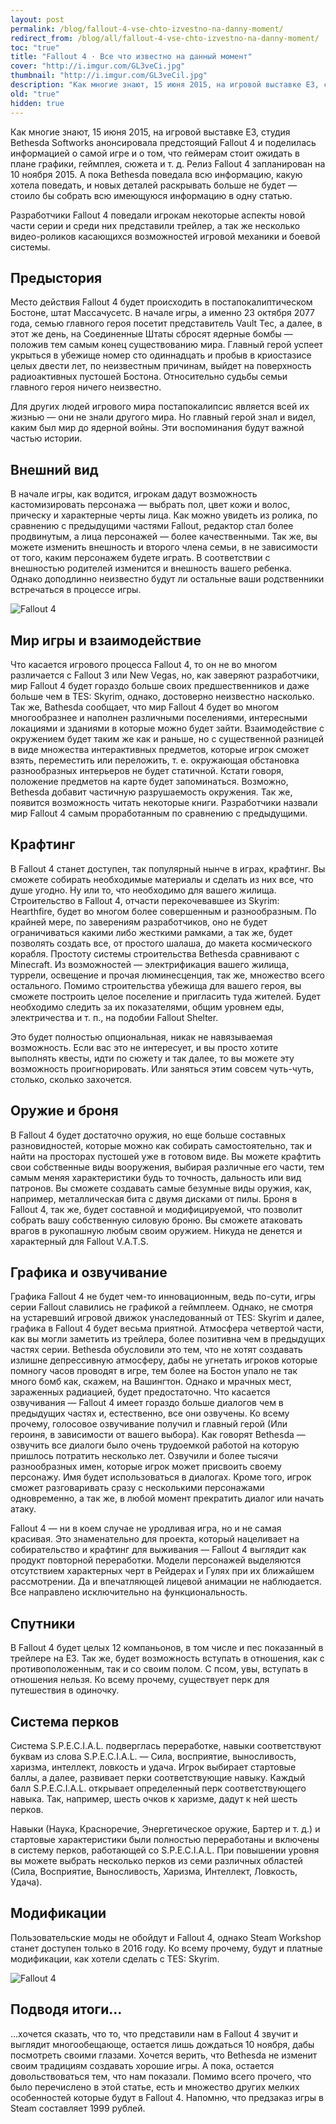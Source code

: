 ```yaml
---
layout: post
permalink: /blog/fallout-4-vse-chto-izvestno-na-danny-moment/
redirect_from: /blog/all/fallout-4-vse-chto-izvestno-na-danny-moment/
toc: "true"
title: "Fallout 4 · Все что известно на данный момент"
cover: "http://i.imgur.com/GL3veCi.jpg"
thumbnail: "http://i.imgur.com/GL3veCil.jpg"
description: "Как многие знают, 15 июня 2015, на игровой выставке Е3, студия Bethesda Softworks анонсировала предстоящий Fallout 4 и поделилась информацией о самой игре и о том, что геймерам стоит ожидать в плане графики, геймплея, сюжета и т. д. Релиз Fallout 4 запланирован на 10 ноября 2015. А пока Bethesda поведала всю информацию, какую хотела поведать, и новых деталей раскрывать больше не будет — стоило бы собрать всю имеющуюся информацию в одну статью."
old: "true"
hidden: true
---
```


Как многие знают, 15 июня 2015, на игровой выставке Е3, студия Bethesda Softworks анонсировала предстоящий Fallout 4 и поделилась информацией о самой игре и о том, что геймерам стоит ожидать в плане графики, геймплея, сюжета и т. д. Релиз Fallout 4 запланирован на 10 ноября 2015. А пока Bethesda поведала всю информацию, какую хотела поведать, и новых деталей раскрывать больше не будет — стоило бы собрать всю имеющуюся информацию в одну статью.

Разработчики Fallout 4 поведали игрокам некоторые аспекты новой части серии и среди них представили трейлер, а так же несколько видео-роликов касающихся возможностей игровой механики и боевой системы.

<div full>
	<div class="youtube" id="GE2BkLqMef4"></div>
</div>

## Предыстория

<p main>Место действия Fallout 4 будет происходить в постапокалиптическом Бостоне, штат Массачусетс. В начале игры, а именно 23 октября 2077 года, семью главного героя посетит представитель Vault Tec, а далее, в этот же день, на Соединенные Штаты сбросят ядерные бомбы — положив тем самым конец существованию мира. Главный герой успеет укрыться в убежище номер сто одиннадцать и пробыв в криостазисе целых двести лет, по неизвестным причинам, выйдет на поверхность радиоактивных пустошей Бостона. Относительно судьбы семьи главного героя ничего неизвестно.</p>

<p aside>Для других людей игрового мира постапокалипсис является всей их жизнью — они не знали другого мира. Но главный герой знал и видел, каким был мир до ядерной войны. Эти воспоминания будут важной частью истории.</p>

## Внешний вид

В начале игры, как водится, игрокам дадут возможность кастомизировать персонажа — выбрать пол, цвет кожи и волос, прическу и характерные черты лица. Как можно увидеть из ролика, по сравнению с предыдущими частями Fallout, редактор стал более продвинутым, а лица персонажей — более качественными. Так же, вы можете изменить внешность и второго члена семьи, в не зависимости от того, каким персонажем будете играть. В соответствии с внешностью родителей изменится и внешность вашего ребенка. Однако доподлинно неизвестно будут ли остальные ваши родственники встречаться в процессе игры.

![Fallout 4](http://i.imgur.com/os7Q9MI.jpg)

## Мир игры и взаимодействие

Что касается игрового процесса Fallout 4, то он не во многом различается с Fallout 3 или New Vegas, но, как заверяют разработчики, мир Fallout 4 будет гораздо больше своих предшественников и даже больше чем в TES: Skyrim, однако, достоверно неизвестно насколько. Так же, Bathesda сообщает, что мир Fallout 4 будет во многом многообразнее и наполнен различными поселениями, интересными локациями и зданиями в которые можно будет зайти. Взаимодействие с окружением будет таким же как и раньше, но с существенной разницей в виде множества интерактивных предметов, которые игрок сможет взять, переместить или переложить, т. е. окружающая обстановка разнообразных интерьеров не будет статичной. Кстати говоря, положение предметов на карте будет запоминаться. Возможно, Bethesda добавит частичную разрушаемость окружения. Так же, появится возможность читать некоторые книги. Разработчики назвали мир Fallout 4 самым проработанным по сравнению с предыдущими.

<div class="youtube" id="GrX-QT19Ro0"></div>

## Крафтинг

<p main>В Fallout 4 станет доступен, так популярный нынче в играх, крафтинг. Вы сможете собирать необходимые материалы и сделать из них все, что душе угодно. Ну или то, что необходимо для вашего жилища. Строительство в Fallout 4, отчасти перекочевавшее из Skyrim: Hearthfire, будет во многом более совершенным и разнообразным. По крайней мере, по заверениям разработчиков, оно не будет ограничиваться какими либо жесткими рамками, а так же, будет позволять создать все, от простого шалаша, до макета космического корабля. Простоту системы строительства Bethesda сравнивают с Minecraft. Из возможностей — электрификация вашего жилища, туррели, освещение и прочая люминесценция, так же, множество всего остального. Помимо строительства убежища для вашего героя, вы сможете построить целое поселение и пригласить туда жителей. Будет необходимо следить за их показателями, общим уровнем еды, электричества и т. п., на подобии Fallout Shelter.</p>

<p aside>Это будет полностью опциональная, никак не навязываемая возможность. Если вас это не интересует, и вы просто хотите выполнять квесты, идти по сюжету и так далее, то вы можете эту возможность проигнорировать. Или заняться этим совсем чуть-чуть, столько, сколько захочется.</p>

<div class="youtube" id="xewYbWYpgTw"></div>

## Оружие и броня

В Fallout 4 будет достаточно оружия, но еще больше составных разновидностей, которые можно как собирать самостоятельно, так и найти на просторах пустошей уже в готовом виде. Вы можете крафтить свои собственные виды вооружения, выбирая различные его части, тем самым меняя характеристики будь то точность, дальность или вид патронов. Вы сможете создавать самые безумные виды оружия, как, например, металлическая бита с двумя дисками от пилы. Броня в Fallout 4, так же, будет составной и модифицируемой, что позволит собрать вашу собственную силовую броню. Вы сможете атаковать врагов в рукопашную любым своим оружием. Никуда не денется и характерный для Fallout V.A.T.S.

<div class="youtube" id="f-D8KDx2_eQ"></div>

## Графика и озвучивание

<p main>Графика Fallout 4 не будет чем-то инновационным, ведь по-сути, игры серии Fallout славились не графикой а геймплеем. Однако, не смотря на устаревший игровой движок унаследованный от TES: Skyrim и далее, графика в Fallout 4 будет весьма приятной. Атмосфера четвертой части, как вы могли заметить из трейлера, более позитивна чем в предыдущих частях серии. Bethesda обусловили это тем, что не хотят создавать излишне депрессивную атмосферу, дабы не угнетать игроков которые помногу часов проводят в игре, тем более на Бостон упало не так много бомб как, скажем, на Вашингтон. Однако и мрачных мест, зараженных радиацией, будет предостаточно. Что касается озвучивания — Fallout 4 имеет гораздо больше диалогов чем в предыдущих частях и, естественно, все они озвучены. Ко всему прочему, голосовое озвучивание получил и главный герой (Или героиня, в зависимости от вашего выбора). Как говорят Bethesda — озвучить все диалоги было очень трудоемкой работой на которую пришлось потратить несколько лет. Озвучили и более тысячи разнообразных имен, которые игрок может присвоить своему персонажу. Имя будет использоваться в диалогах. Кроме того, игрок сможет разговаривать сразу с несколькими персонажами одновременно, а так же, в любой момент прекратить диалог или начать атаку.</p>

<p aside>Fallout 4 — ни в коем случае не уродливая игра, но и не самая красивая. Это знаменательно для проекта, который нацеливает на собирательство и крафтинг для выживания — Fallout 4 выглядит как продукт повторной переработки. Модели персонажей выделяются отсутствием характерных черт в Рейдерах и Гулях при их ближайшем рассмотрении. Да и впечатляющей лицевой анимации не наблюдается. Все направлено исключительно на функциональность.</p>

<div class="youtube" id="xpm9qGDBEA8"></div>

## Спутники

В Fallout 4 будет целых 12 компаньонов, в том числе и пес показанный в трейлере на Е3. Так же, будет возможность вступать в отношения, как с противоположенным, так и со своим полом. С псом, увы, вступать в отношения нельзя. Ко всему прочему, существует перк для путешествия в одиночку.

## Система перков

<p main>Система S.P.E.C.I.A.L. подверглась переработке, навыки соответствуют буквам из слова S.P.E.C.I.A.L. — Сила, восприятие, выносливость, харизма, интеллект, ловкость и удача. Игрок выбирает стартовые баллы, а далее, развивает перки соответствующие навыку. Каждый балл S.P.E.C.I.A.L. открывает определенный перк соответствующего навыка. Так, например, шесть очков к харизме, дадут к ней шесть перков.</p>

<p aside>Навыки (Наука, Красноречие, Энергетическое оружие, Бартер и т. д.) и стартовые характеристики были полностью переработаны и включены в систему перков, работающей со S.P.E.C.I.A.L. При повышении уровня вы можете выбрать несколько перков из семи различных областей (Сила, Восприятие, Выносливость, Харизма, Интеллект, Ловкость, Удача).</p>

## Модификации

Пользовательские моды не обойдут и Fallout 4, однако Steam Workshop станет доступен только в 2016 году. Ко всему прочему, будут и платные модификации, как хотели сделать с TES: Skyrim.

![Fallout 4](http://i.imgur.com/xzQ0wI7.jpg)

## Подводя итоги…

…хочется сказать, что то, что представили нам в Fallout 4 звучит и выглядит многообещающе, остается лишь дождаться 10 ноября, дабы посмотреть своими глазами. Хочется верить, что Bethesda не изменит своим традициям создавать хорошие игры. А пока, остается довольствоваться тем, что нам показали. Помимо всего прочего, что было перечислено в этой статье, есть и множество других мелких особенностей которые будут в Fallout 4. Напомню, что предзаказ игры в Steam составляет 1999 рублей.